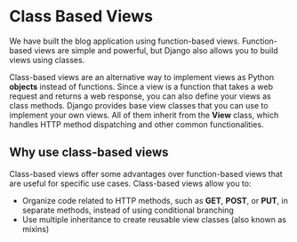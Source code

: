 # Class Based Views

We have built the blog application using function-based views. Function-based views are simple and powerful, but Django also allows you to build views using classes. 

Class-based views are an alternative way to implement views as Python **objects** instead of functions. Since a view is a function that takes a web request and returns a web response, you can also define your views as class methods. Django provides base view classes that you can use to implement your own views. All of them inherit from the **View** class, which handles HTTP method dispatching and other common functionalities.

## Why use class-based views

Class-based views offer some advantages over function-based views that are useful for specific use cases. Class-based views allow you to: 

- Organize code related to HTTP methods, such as **GET**, **POST**, or **PUT**, in separate methods, instead of using conditional branching
- Use multiple inheritance to create reusable view classes (also known as mixins)

